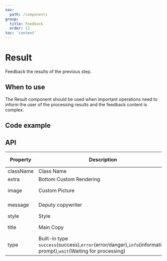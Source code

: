 ```yaml
---
nav:
  path: /components
group:
  title: Feedback
  order: 12
toc: 'content'
---
```


# Result

<!-- <code src="../../docs/components/compatibility.tsx" inline="true"></code> -->

Feedback the results of the previous step.

## When to use

The Result component should be used when important operations need to inform the user of the processing results and the feedback content is complex.

## Code example

<code src='../../demo/pages/Result/index'></code>

## API

| Property      | Description         | Type              | Default Value |
| --------- | ------------ | ----------------- | ------ |
| className | Class Name         | string            | -      |
| extra     | Bottom Custom Rendering | slot             | -      |
| image     | Custom Picture   | string \| slot    | -      |
| message   | Deputy copywriter       | string \| slot    | -      |
| style     | Style         | string            | -      |
| title     | Main Copy       | string \| slot    | -      |
| type      | Built-in type `success`(success),`error`(error/danger),`info`(information prompt),`wait`(Waiting for processing) | string | -      |

